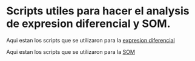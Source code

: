 # Scripts utiles para hacer el analysis de expresion diferencial y SOM.

Aqui estan los scripts que se utilizaron para la [expresion diferencial](https://github.com/mirnavazquez/ciclo_de_vida/tree/main/ExpresionDiferencial)

Aqui estan los scripts que se utilizaron para la [SOM](https://github.com/mirnavazquez/ciclo_de_vida/tree/main/SOM)